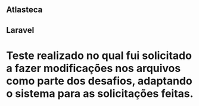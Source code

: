 ## Atlasteca
## Laravel
# Teste realizado no qual fui solicitado a fazer modificações nos arquivos como parte dos desafios, adaptando o sistema para as solicitações feitas.
